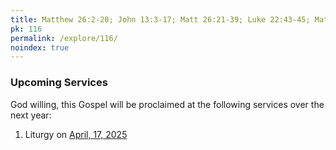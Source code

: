 ```yaml
---
title: Matthew 26:2-20; John 13:3-17; Matt 26:21-39; Luke 22:43-45; Matt 26:40-27:2
pk: 116
permalink: /explore/116/
noindex: true
---
```


### Upcoming Services

God willing, this Gospel will be proclaimed at the following services over the next year:


1. Liturgy on [April, 17, 2025](https://orthocal.info/readings/gregorian/2025/04/17/)
